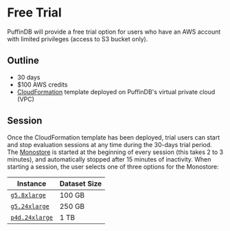 # Free Trial

PuffinDB will provide a free trial option for users who have an AWS account with limited privileges (access to S3 bucket only).

## Outline
- 30 days
- $100 AWS credits
- [CloudFormation](https://aws.amazon.com/cloudformation/) template deployed on PuffinDB's virtual private cloud (VPC)

## Session
Once the CloudFormation template has been deployed, trial users can start and stop evaluation sessions at any time during the 30-days trial period. The [Monostore](Monostore.md) is started at the beginning of every session (this takes 2 to 3 minutes), and automatically stopped after 15 minutes of inactivity. When starting a session, the user selects one of three options for the Monostore:

| Instance | Dataset Size |
| -------- | ------------ |
|[`g5.8xlarge`](https://aws.amazon.com/ec2/instance-types/g5/)| 100 GB |
|[`g5.24xlarge`](https://aws.amazon.com/ec2/instance-types/g5/)| 250 GB |
|[`p4d.24xlarge`](https://aws.amazon.com/ec2/instance-types/p4/)| 1 TB |
